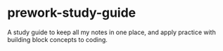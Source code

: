 # prework-study-guide
A study guide to keep all my notes in one place, and apply practice with building block concepts to coding.
